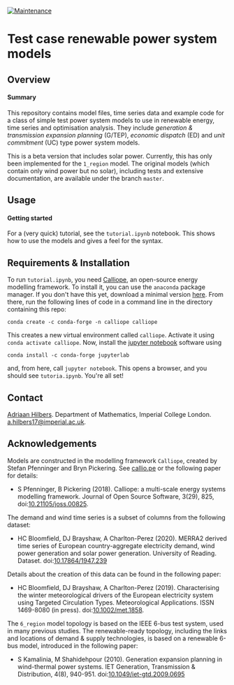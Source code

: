 [![Maintenance](https://img.shields.io/badge/Maintained%3F-yes-green.svg)](https://GitHub.com/Naereen/StrapDown.js/graphs/commit-activity)

# Test case renewable power system models




## Overview

#### Summary

This repository contains model files, time series data and example code for a class of simple test power system models to use in renewable energy, time series and optimisation analysis. They include *generation & transmission expansion planning* (G/TEP), *economic dispatch* (ED) and *unit commitment* (UC) type power system models.

This is a beta version that includes solar power. Currently, this has only been implemented for the `1_region` model. The original models (which contain only wind power but no solar), including tests and extensive documentation, are available under the branch `master`.




## Usage

#### Getting started

For a (very quick) tutorial, see the `tutorial.ipynb` notebook. This shows how to use the models and gives a feel for the syntax.




## Requirements & Installation

To run `tutorial.ipynb`, you need [Calliope](https://www.callio.pe/), an open-source energy modelling framework. To install it, you can use the `anaconda` package manager. If you don't have this yet, download a minimal version [here](https://docs.conda.io/en/latest/miniconda.html). From there, run the following lines of code in a command line in the directory containing this repo:

```
conda create -c conda-forge -n calliope calliope
```

This creates a new virtual environment called `calliope`. Activate it using `conda activate calliope`. Now, install the [jupyter notebook](https://jupyter.org/index.html) software using

```
conda install -c conda-forge jupyterlab
```

and, from here, call `jupyter notebook`. This opens a browser, and you should see `tutoria.ipynb`. You're all set!




## Contact

[Adriaan Hilbers](https://ahilbers.github.io). Department of Mathematics, Imperial College London. [a.hilbers17@imperial.ac.uk](mailto:a.hilbers17@imperial.ac.uk).




## Acknowledgements

Models are constructed in the modelling framework `Calliope`, created by Stefan Pfenninger and Bryn Pickering. See [callio.pe](https://callio.pe) or the following paper for details:

- S Pfenninger, B Pickering (2018). Calliope: a multi-scale energy systems modelling framework. Journal of Open Source Software, 3(29), 825, doi:[10.21105/joss.00825](https://doi.org/10.21105/joss.00825).

The demand and wind time series is a subset of columns from the following dataset:

- HC Bloomfield, DJ Brayshaw, A Charlton-Perez (2020). MERRA2 derived time series of European country-aggregate electricity demand, wind power generation and solar power generation. University of Reading. Dataset. doi:[10.17864/1947.239](https://doi.org/10.17864/1947.239)

Details about the creation of this data can be found in the following paper:

- HC Bloomfield, DJ Brayshaw, A Charlton-Perez (2019). Characterising the winter meteorological drivers of the European electricity system using Targeted Circulation Types. Meteorological Applications. ISSN 1469-8080 (in press). doi:[10.1002/met.1858](https://doi.org/10.1002/met.1858).

The `6_region` model topology is based on the IEEE 6-bus test system, used in many previous studies. The renewable-ready topology, including the links and locations of demand & supply technologies, is based on a renewable 6-bus model, introduced in the following paper:

- S Kamalinia, M Shahidehpour (2010). Generation expansion planning in wind-thermal power systems. IET Generation, Transmission & Distribution, 4(8), 940-951. doi:[10.1049/iet-gtd.2009.0695](https://doi.org/10.1049/iet-gtd.2009.0695)

